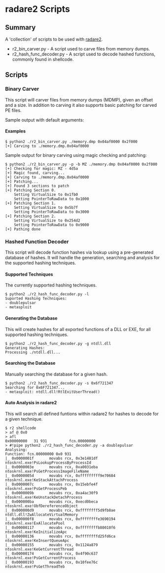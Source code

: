 # radare2 Scripts

## Summary

A 'collection' of scripts to be used with [radare2](https://github.com/radare/radare2).

- r2_bin_carver.py - A script used to carve files from memory dumps.
- r2_hash_func_decoder.py - A script used to decode hashed functions, commonly found in shellcode.

## Scripts

### Binary Carver

This script will carver files from memory dumps (MDMP), given an offset and a size.
In addition to carving it also supports basic patching for carved PE files.

Sample output with default arguments:

#### Examples

```
$ python2 ./r2_bin_carver.py ./memory.dmp 0x04af0000 0x2f000
[+] Carving to ./memory.dmp.0x04af0000
```

Sample output for binary carving using magic checking and patching:

```
$ python2 ./r2_bin_carver.py -p -b MZ ./memory.dmp 0x04af0000 0x2f000
[+] Checking for magic: MZ - 4d5a
[+] Magic found, carving...
[+] Carving to ./memory.dmp.0x04af0000
[+] Patching...
[+] Found 3 sections to patch
[+] Patching Section 0.
	Setting VirtualSize to 0x1fb0
	Setting PointerToRawData to 0x1000
[+] Patching Section 1.
	Setting VirtualSize to 0x5b7f
	Setting PointerToRawData to 0x3000
[+] Patching Section 2.
	Setting VirtualSize to 0x254d2
	Setting PointerToRawData to 0x9000
[+] Pathing done

```

### Hashed Function Decoder

This script will decode function hashes via lookup using a pre-generated database of hashes.
It will handle the generation, searching and analysis for the supported hashing techniques.

#### Supported Techniques

The currently supported hashing techniques.

```
$ python2 ./r2_hash_func_decoder.py -l
Suported Hashing Techniques:
- doublepulsar
- metasploit
```

#### Generating the Database

This will create hashes for all exported functions of a DLL or EXE, for all supported hashing techniques.

```
$ python2 ./r2_hash_func_decoder.py -g ntdll.dll
Generating Hashes:
Processing ./ntdll.dll...
```

#### Searching the Database

Manually searching the database for a given hash.

```
$ python2 ./r2_hash_func_decoder.py -s 0x6f721347
Searching for 0x6F721347...
- metasploit: ntdll.dll!RtlExitUserThread()
```

#### Auto Analysis in radare2

This will search all defined funtions within radare2 for hashes to decode for a given technique.

```
$ r2 shellcode
> af @ 0x0
> afl
0x00000000   31 931          fcn.00000000
> #!pipe python2 ./r2_hash_func_decoder.py -a doublepulsar
Analysing:
Function: fcn.00000000 0x0 931
|_ 0x0000001f		movabs rcx, 0x3e1481df		ntoskrnl.exe!PsLookupProcessByProcessId
|_ 0x0000003e		movabs rcx, 0xa0031eba		ntoskrnl.exe!PsGetProcessImageFileName
|_ 0x0000005d		movabs rcx, 0xfffffffff9e70684		ntoskrnl.exe!KeStackAttachProcess
|_ 0x0000007c		movabs rcx, 0x15ebfe4f		ntoskrnl.exe!PsGetProcessPeb
|_ 0x0000009b		movabs rcx, 0xa4ac30f9		ntoskrnl.exe!KeUnstackDetachProcess
|_ 0x000000ba		movabs rcx, 0xecd0beca		ntoskrnl.exe!ObfDereferenceObject
|_ 0x000000d9		movabs rcx, 0xffffffff5d9fb8ae		ntdll.dll!ZwAllocateVirtualMemory
|_ 0x000000f8		movabs rcx, 0xffffffffe3690194		ntoskrnl.exe!ExAllocatePool
|_ 0x00000117		movabs rcx, 0xffffffffb80010f6		ntoskrnl.exe!KeInitializeApc
|_ 0x00000136		movabs rcx, 0xffffffffd25fd6ca		ntoskrnl.exe!KeInsertQueueApc
|_ 0x00000155		movabs rcx, 0x1124a879		ntoskrnl.exe!KeGetCurrentThread
|_ 0x00000174		movabs rcx, 0x4f90c637		ntoskrnl.exe!PsGetCurrentProcess
|_ 0x00000193		movabs rcx, 0x10fee76c		ntoskrnl.exe!PsGetThreadTeb
```
